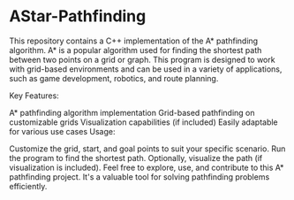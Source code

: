 # AStar-Pathfinding
 
This repository contains a C++ implementation of the A* pathfinding algorithm. A* is a popular algorithm used for finding the shortest path between two points on a grid or graph. This program is designed to work with grid-based environments and can be used in a variety of applications, such as game development, robotics, and route planning.

Key Features:

A* pathfinding algorithm implementation
Grid-based pathfinding on customizable grids
Visualization capabilities (if included)
Easily adaptable for various use cases
Usage:

Customize the grid, start, and goal points to suit your specific scenario.
Run the program to find the shortest path.
Optionally, visualize the path (if visualization is included).
Feel free to explore, use, and contribute to this A* pathfinding project. It's a valuable tool for solving pathfinding problems efficiently.
